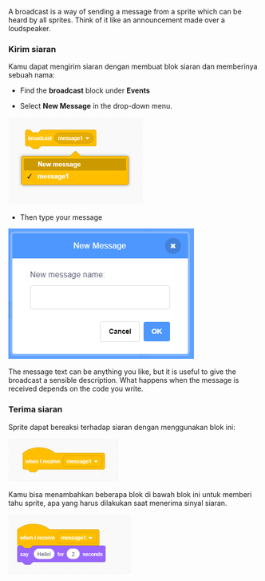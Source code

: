 A broadcast is a way of sending a message from a sprite which can be heard by all sprites. Think of it like an announcement made over a loudspeaker.

### Kirim siaran

Kamu dapat mengirim siaran dengan membuat blok siaran dan memberinya sebuah nama:

+ Find the **broadcast** block under **Events**

+ Select **New Message** in the drop-down menu.

![broadcast block dropdown](images/broadcast-block.png)

+ Then type your message

![Buat siaran](images/new-broadcast.png)

The message text can be anything you like, but it is useful to give the broadcast a sensible description. What happens when the message is received depends on the code you write.

### Terima siaran

Sprite dapat bereaksi terhadap siaran dengan menggunakan blok ini:

![Terima siaran](images/receive-a-broadcast.png)

Kamu bisa menambahkan beberapa blok di bawah blok ini untuk memberi tahu sprite, apa yang harus dilakukan saat menerima sinyal siaran.

![Contoh penerimaan](images/receive-example.png)